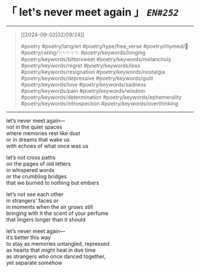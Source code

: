 # &#12300; let's never meet again &#12301; *`EN#252`*

---

> [[2024-09-02|02/09/24]]
> 
> #poetry 
> #poetry/lang/en 
> #poetry/type/free_verse 
> #poetry/rhymed/🔴 
> #poetry/rating/✨✨✨✨✨ 
> #poetry/keywords/longing #poetry/keywords/bittersweet #poetry/keywords/melancholy #poetry/keywords/regret #poetry/keywords/loss #poetry/keywords/resignation #poetry/keywords/nostalgia #poetry/keywords/depressive #poetry/keywords/guilt #poetry/keywords/love #poetry/keywords/sadness #poetry/keywords/pain #poetry/keywords/wisdom #poetry/keywords/determination #poetry/keywords/ephemerality #poetry/keywords/introspection #poetry/keywords/overthinking 

---

let’s never meet again—  
not in the quiet spaces  
where memories rest like dust  
or in dreams that wake us  
with echoes of what once was us  
  
let’s not cross paths  
on the pages of old letters  
in whispered words  
or the crumbling bridges  
that we burned to nothing but embers  
  
let’s not see each other  
in strangers' faces or  
in moments when the air grows still  
bringing with it the scent of your perfume  
that lingers longer than it should  
  
let’s never meet again—  
it’s better this way  
to stay as memories untangled, repressed  
as hearts that might heal in due time  
as strangers who once danced together,  
yet separate somehow